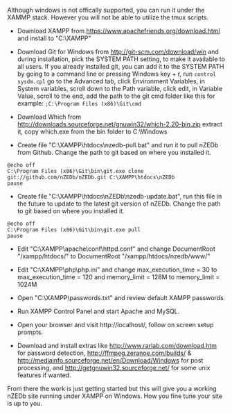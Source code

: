 Although windows is not offically supported, you can run it under the XAMMP stack. However you will not be able to utilize the tmux scripts.

* Download XAMPP from https://www.apachefriends.org/download.html and install to "C:\XAMPP\"   

* Download Git for Windows from http://git-scm.com/download/win and during installation, pick the SYSTEM PATH setting, to make it available to all users. If you already installed git, you can add it to the SYSTEM PATH by going to a command line or pressing Windows key + r, run `control sysdm.cpl` go to the Advanced tab, click Environment Variables, in System variables, scroll down to the Path variable, click edit, in Variable Value, scroll to the end, add the path to the git cmd folder like this for example: `;C:\Program Files (x86)\Git\cmd`

* Download Which from http://downloads.sourceforge.net/gnuwin32/which-2.20-bin.zip extract it, copy which.exe from the bin folder to C:\Windows

* Create file "C:\XAMPP\htdocs\nzedb-pull.bat" and run it to pull nZEDb from Github. Change the path to git based on where you installed it.

```
@echo off  
C:\Program Files (x86)\Git\bin\git.exe clone git://github.com/nZEDb/nZEDb.git C:\XAMPP\htdocs\nZEDb  
pause  
```

* Create file "C:\XAMPP\htdocs\nZEDb\nzedb-update.bat", run this file in the future to update to the latest git version of nZEDb. Change the path to git based on where you installed it.

```
@echo off  
C:\Program Files (x86)\Git\bin\git.exe pull  
pause  
```

* Edit "C:\XAMPP\apache\conf\httpd.conf" and change DocumentRoot "/xampp/htdocs/" to DocumentRoot "/xampp/htdocs/nzedb/www/"  

* Edit "C:\XAMPP\php\php.ini" and change max_execution_time = 30 to max_execution_time = 120 and memory_limit = 128M to memory_limit = 1024M  

* Open "C:\XAMPP\passwords.txt" and review default XAMPP passwords.  

* Run XAMPP Control Panel and start Apache and MySQL.  

* Open your browser and visit http://localhost/, follow on screen setup prompts.  

* Download and install extras like http://www.rarlab.com/download.htm for password detection, http://ffmpeg.zeranoe.com/builds/ & http://mediainfo.sourceforge.net/en/Download/Windows for post processing, and http://getgnuwin32.sourceforge.net/ for some unix features if wanted.

From there the work is just getting started but this will give you a working nZEDb site running under XAMPP on Windows. How you fine tune your site is up to you.

